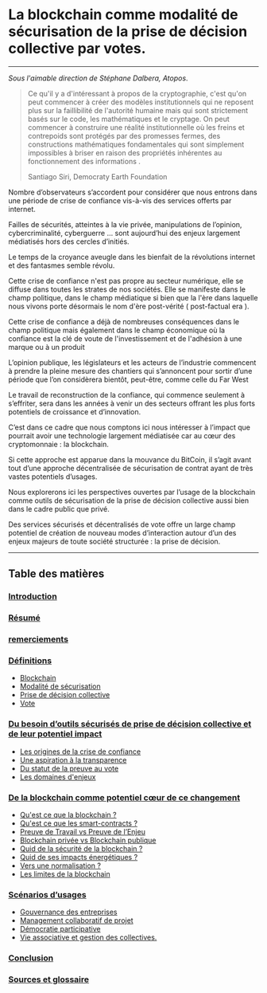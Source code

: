 # La blockchain comme modalité de sécurisation de la prise de décision collective par votes.

---

*Sous l'aimable direction de Stéphane Dalbera, Atopos*.


> Ce qu'il y a d'intéressant à propos de la cryptographie, c'est qu'on peut commencer à créer des modèles institutionnels qui ne reposent plus sur la faillibilité de l'autorité humaine mais qui sont strictement basés sur le code, les mathématiques et le cryptage. On peut commencer à construire une réalité institutionnelle où les freins et contrepoids sont protégés par des promesses fermes, des constructions mathématiques fondamentales qui sont simplement impossibles à briser en raison des propriétés inhérentes au fonctionnement des informations .
>
> Santiago Siri, Democraty Earth Foundation

Nombre d’observateurs s’accordent pour considérer que nous 
entrons dans une période de crise de confiance vis-à-vis des services offerts par internet.

Failles de sécurités, atteintes à la vie privée, manipulations de l’opinion, cybercriminalité, cyberguerre … sont aujourd’hui des enjeux largement médiatisés hors des cercles d’initiés.

Le temps de la croyance aveugle dans les bienfait de la révolutions internet et des fantasmes semble révolu.

Cette crise de confiance n'est pas propre au secteur numérique, elle se diffuse dans toutes
les strates de nos sociétés. Elle se manifeste dans le champ politique, dans le champ médiatique si bien que la l'ère dans laquelle nous vivons porte désormais le nom d'ère post-vérité ( post-factual era ).

Cette crise de confiance a déjà de nombreuses conséquences dans le champ politique mais également dans le champ économique où la confiance est la clé de voute de l'investissement et de l'adhésion à une marque ou à un produit

L’opinion publique, les législateurs et les acteurs de l’industrie commencent à prendre la pleine mesure des chantiers qui s’annoncent pour sortir d’une période que l’on considèrera bientôt, peut-être, comme celle du Far West  

Le travail de reconstruction de la confiance, qui commence seulement à s’effriter, sera dans les années à venir un des secteurs offrant les plus forts potentiels de croissance et d’innovation.

C’est dans ce cadre que nous comptons ici nous intéresser à l’impact que pourrait avoir une technologie largement médiatisée car au cœur des cryptomonnaie : la blockchain.

Si cette approche est apparue dans la mouvance du BitCoin, il s’agit avant tout d’une approche décentralisée de sécurisation de contrat ayant de très vastes potentiels d’usages.

Nous explorerons ici les perspectives ouvertes par l’usage de la blockchain comme outils de sécurisation de la prise de décision collective aussi bien dans le cadre public que privé.

Des services sécurisés et décentralisés de vote offre un large champ potentiel de création de nouveau modes d’interaction autour d’un des enjeux majeurs de toute société structurée : la prise de décision.

---

## Table des matières

### [Introduction](Readme.md)

### [Résumé](executive_summary.md)

### [remerciements](acknowledgement.md)

### [Définitions](/parts/definitions.md)
   
* [Blockchain](/parts/definitions/blockchain.md)
* [Modalité de sécurisation](parts/definitions/security.md)
* [Prise de décision collective](parts/definitions/decision.md)
* [Vote](parts/definitions/vote.md)

### [Du besoin d’outils sécurisés de prise de décision collective et de leur potentiel impact](parts/tools-and-impact.md)
* [Les origines de la crise de confiance](parts/tools_and_impact/crise_confiance.md) 
* [Une aspiration à la transparence](parts/tools_and_impact/aspiration_transparence.md) 
* [Du statut de la preuve au vote](parts/tools_and_impact/preuve_vote.md) 
* [Les domaines d'enjeux](parts/tools_and_impact/areas_of_concern.md)
 
### [De la blockchain comme potentiel cœur de ce changement](parts/blockchain-potential-change.md)
* [Qu'est ce que la blockchain ?](parts/blockchain_potential_change/blockchain_en_details.md)
* [Qu'est ce que les smart-contracts ?](parts/blockchain_potential_change/smart_contract.md)
* [Preuve de Travail vs Preuve de l’Enjeu](parts/blockchain_potential_change/preuve_travail_preuve_enjeu.md)
* [Blockchain privée vs Blockchain publique](parts/blockchain_potential_change/private_vs_public.md)
* [Quid de la sécurité de la blockchain ?](parts/blockchain_potential_change/blockchain_securite.md)
* [Quid de ses impacts énergétiques ?](parts/blockchain_potential_change/impact_energetique.md)
* [Vers une normalisation ?](parts/blockchain_potential_change/blockchain_normalisation.md)
* [Les limites de la blockchain](parts/blockchain_potential_change/blockchain_limite.md)

### [Scénarios d’usages](parts/use-cases.md)
* [Gouvernance des entreprises](parts/use_cases/gouvernance_des_entreprises.md)
* [Management collaboratif de projet](parts/use_cases/management_collboratif.md)
* [Démocratie participative](parts/use_cases/democratie_participative.md)
* [Vie associative et gestion des collectives.](parts/use_cases/vie_associative_et_gestion_des_collectivites.md)
 
### [Conclusion](conclusion.md)

### [Sources et glossaire](GLOSSARY.md)


